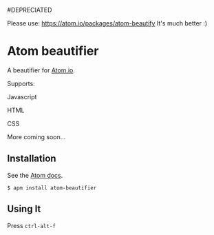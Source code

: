 #DEPRECIATED

Please use: https://atom.io/packages/atom-beautify
It's much better :)

# Atom beautifier

A beautifier for [Atom.io](Atom.io).

Supports:

  Javascript

  HTML

  CSS

  More coming soon...

## Installation

See the [Atom docs](http://atom.io/docs/latest/customizing-atom#installing-packages).

```shell
$ apm install atom-beautifier
```

## Using It

Press `ctrl-alt-f`
